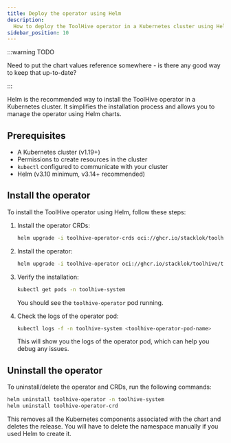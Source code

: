 ```yaml
---
title: Deploy the operator using Helm
description:
  How to deploy the ToolHive operator in a Kubernetes cluster using Helm
sidebar_position: 10
---
```


:::warning TODO

Need to put the chart values reference somewhere - is there any good way to keep
that up-to-date?

:::

Helm is the recommended way to install the ToolHive operator in a Kubernetes
cluster. It simplifies the installation process and allows you to manage the
operator using Helm charts.

## Prerequisites

- A Kubernetes cluster (v1.19+)
- Permissions to create resources in the cluster
- `kubectl` configured to communicate with your cluster
- Helm (v3.10 minimum, v3.14+ recommended)

## Install the operator

To install the ToolHive operator using Helm, follow these steps:

1. Install the operator CRDs:

   ```bash
   helm upgrade -i toolhive-operator-crds oci://ghcr.io/stacklok/toolhive/toolhive-operator-crds
   ```

2. Install the operator:

   ```bash
   helm upgrade -i toolhive-operator oci://ghcr.io/stacklok/toolhive/toolhive-operator -n toolhive-system --create-namespace
   ```

3. Verify the installation:

   ```bash
   kubectl get pods -n toolhive-system
   ```

   You should see the `toolhive-operator` pod running.

4. Check the logs of the operator pod:

   ```bash
   kubectl logs -f -n toolhive-system <toolhive-operator-pod-name>
   ```

   This will show you the logs of the operator pod, which can help you debug any
   issues.

## Uninstall the operator

To uninstall/delete the operator and CRDs, run the following commands:

```bash
helm uninstall toolhive-operator -n toolhive-system
helm uninstall toolhive-operator-crd
```

This removes all the Kubernetes components associated with the chart and deletes
the release. You will have to delete the namespace manually if you used Helm to
create it.
